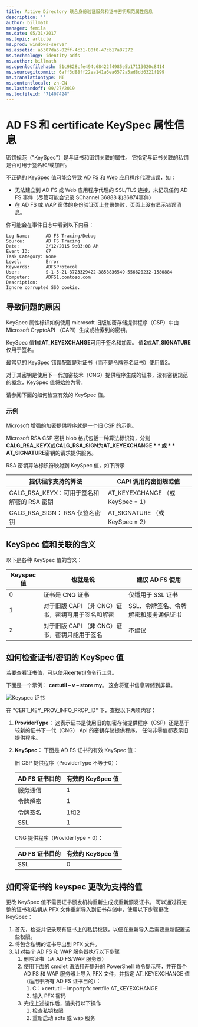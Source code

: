 ```yaml
---
title: Active Directory 联合身份验证服务和证书密钥规范属性信息
description: ''
author: billmath
manager: femila
ms.date: 05/31/2017
ms.topic: article
ms.prod: windows-server
ms.assetid: a5307da5-02ff-4c31-80f0-47cb17a87272
ms.technology: identity-adfs
ms.author: billmath
ms.openlocfilehash: 51c9828cfe494c68422f4985e5b17113020c8414
ms.sourcegitcommit: 6aff3d88ff22ea141a6ea6572a5ad8dd6321f199
ms.translationtype: MT
ms.contentlocale: zh-CN
ms.lasthandoff: 09/27/2019
ms.locfileid: "71407424"
---
```

# <a name="ad-fs-and-certificate-keyspec-property-information"></a>AD FS 和 certificate KeySpec 属性信息
密钥规范（"KeySpec"）是与证书和密钥关联的属性。 它指定与证书关联的私钥是否可用于签名和/或加密。   

不正确的 KeySpec 值可能会导致 AD FS 和 Web 应用程序代理错误，如：


- 无法建立到 AD FS 或 Web 应用程序代理的 SSL/TLS 连接，未记录任何 AD FS 事件（尽管可能会记录 SChannel 36888 和36874事件）
- 在 AD FS 或 WAP 窗体的身份验证页上登录失败，页面上没有显示错误消息。

你可能会在事件日志中看到以下内容：

    Log Name:      AD FS Tracing/Debug
    Source:        AD FS Tracing
    Date:          2/12/2015 9:03:08 AM
    Event ID:      67
    Task Category: None
    Level:         Error
    Keywords:      ADFSProtocol
    User:          S-1-5-21-3723329422-3858836549-556620232-1580884
    Computer:      ADFS1.contoso.com
    Description:
    Ignore corrupted SSO cookie.

## <a name="what-causes-the-problem"></a>导致问题的原因
KeySpec 属性标识如何使用 microsoft 旧版加密存储提供程序（CSP）中由 Microsoft CryptoAPI （CAPI）生成或检索到的密钥。

KeySpec 值**1**或**AT_KEYEXCHANGE**可用于签名和加密。  值**2**或**AT_SIGNATURE**仅用于签名。

最常见的 KeySpec 错误配置是对证书（而不是令牌签名证书）使用值2。  

对于其密钥是使用下一代加密技术（CNG）提供程序生成的证书，没有密钥规范的概念，KeySpec 值将始终为零。

请参阅下面的如何检查有效的 KeySpec 值。 

### <a name="example"></a>示例
Microsoft 增强的加密提供程序就是一个旧 CSP 的示例。 

Microsoft RSA CSP 密钥 blob 格式包括一种算法标识符，分别**CALG_RSA_KEYX**或**CALG_RSA_SIGN**为<strong>AT_KEYEXCHANGE * * 或 * * AT_SIGNATURE</strong>密钥的请求提供服务。

RSA 密钥算法标识符映射到 KeySpec 值，如下所示

| 提供程序支持的算法| CAPI 调用的密钥规范值 |
| --- | --- |
|CALG_RSA_KEYX：可用于签名和解密的 RSA 密钥| AT_KEYEXCHANGE （或 KeySpec = 1）|
CALG_RSA_SIGN： RSA 仅签名密钥 |AT_SIGNATURE （或 KeySpec = 2）|

## <a name="keyspec-values-and-associated-meanings"></a>KeySpec 值和关联的含义
以下是各种 KeySpec 值的含义：

|Keyspec 值|也就是说|建议 AD FS 使用|
| --- | --- | --- |
|0|证书是 CNG 证书|仅适用于 SSL 证书|
|1|对于旧版 CAPI （非 CNG）证书，密钥可用于签名和解密|    SSL、令牌签名、令牌解密和服务通信证书|
|2|对于旧版 CAPI （非 CNG）证书，密钥只能用于签名|不建议|

## <a name="how-to-check-the-keyspec-value-for-your-certificates--keys"></a>如何检查证书/密钥的 KeySpec 值
若要查看证书值，可以使用**certutil**命令行工具。  

下面是一个示例： **certutil – v – store my**。  这会将证书信息转储到屏幕。

![Keyspec 证书](media/AD-FS-and-KeySpec-Property/keyspec1.png)

在 "CERT_KEY_PROV_INFO_PROP_ID" 下，查找以下两项内容：


1. **ProviderType：** 这表示证书是使用旧的加密存储提供程序（CSP）还是基于较新的证书下一代（CNG） Api 的密钥存储提供程序。  任何非零值都表示旧提供程序。
2. **KeySpec：** 下面是 AD FS 证书的有效 KeySpec 值：

   旧 CSP 提供程序（ProviderType 不等于0）：

   |AD FS 证书目的|有效的 KeySpec 值|
   | --- | --- |
   |服务通信|1|
   |令牌解密|1|
   |令牌签名|1和2|
   |SSL|1|

   CNG 提供程序（ProviderType = 0）：

   |AD FS 证书目的|有效的 KeySpec 值|
   | --- | --- |   
   |SSL|0|

## <a name="how-to-change-the-keyspec-for-your-certificate-to-a-supported-value"></a>如何将证书的 keyspec 更改为支持的值
更改 KeySpec 值不需要证书颁发机构重新生成或重新颁发证书。  可以通过将完整的证书和私钥从 PFX 文件重新导入到证书存储中，使用以下步骤更改 KeySpec：


1. 首先，检查并记录现有证书上的私钥权限，以便在重新导入后需要重新配置这些权限。
2. 将包含私钥的证书导出到 PFX 文件。
3. 针对每个 AD FS 和 WAP 服务器执行以下步骤
    1. 删除证书（从 AD FS/WAP 服务器）
    2. 使用下面的 cmdlet 语法打开提升的 PowerShell 命令提示符，并在每个 AD FS 和 WAP 服务器上导入 PFX 文件，并指定 AT_KEYEXCHANGE 值（适用于所有 AD FS 证书目的）：
        1. C：\>certutil – importpfx certfile AT_KEYEXCHANGE
        2. 输入 PFX 密码
    3. 完成上述操作后，请执行以下操作
        1. 检查私钥权限
        2. 重新启动 adfs 或 wap 服务





